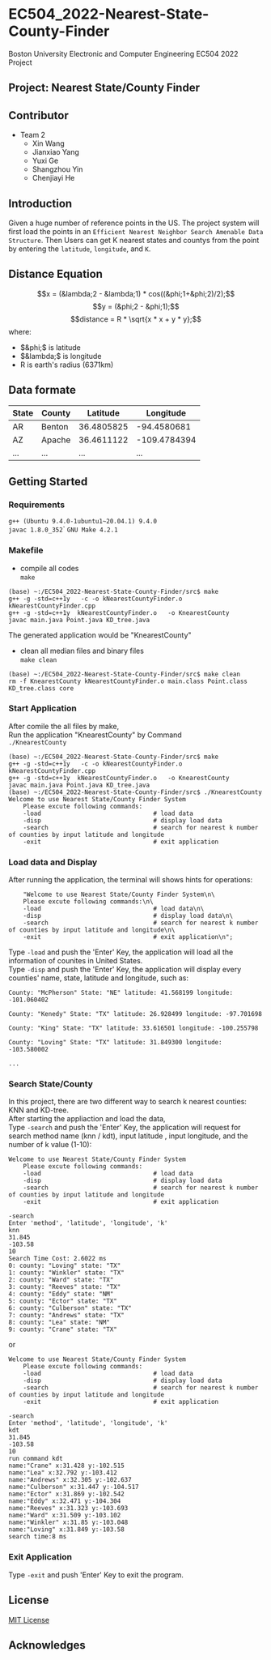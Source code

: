 # EC504_2022-Nearest-State-County-Finder
Boston University Electronic and Computer Engineering EC504 2022 Project

## Project: Nearest State/County Finder

## Contributor
- Team 2
  - Xin Wang
  - Jianxiao Yang
  - Yuxi Ge
  - Shangzhou Yin
  - Chenjiayi He

## Introduction
Given a huge number of reference points in the US. The project system will first load the points in an `Efficient Nearest Neighbor Search Amenable Data Structure`. Then Users can get K nearest states and countys from the point by entering the `latitude`, `longitude`, and `K`.

## Distance Equation
$$x = (&lambda;2 - &lambda;1) * cos((&phi;1+&phi;2)/2);$$
$$y = (&phi;2 - &phi;1);$$
$$distance = R * \sqrt{x * x + y * y};$$
where:
  - $&phi;$ is latitude
  - $&lambda;$ is longitude 
  - R is earth's radius (6371km)
  

## Data formate

|State|County|Latitude   |Longitude  |
|-----|------|-----------|-----------|
|AR   |Benton|36.4805825 |-94.4580681|
|AZ   |Apache|36.4611122 |-109.4784394|
|...  |...   |...        |...        |

## Getting Started
### Requirements
`g++ (Ubuntu 9.4.0-1ubuntu1~20.04.1) 9.4.0`\
`javac 1.8.0_352`\`
`GNU Make 4.2.1`
### Makefile
- compile all codes\
`make`
```
(base) ~:/EC504_2022-Nearest-State-County-Finder/src$ make    
g++ -g -std=c++1y   -c -o kNearestCountyFinder.o kNearestCountyFinder.cpp
g++ -g -std=c++1y  kNearestCountyFinder.o   -o KnearestCounty
javac main.java Point.java KD_tree.java
```
The generated application would be "KnearestCounty"
- clean all median files and binary files\
`make clean`
```
(base) ~:/EC504_2022-Nearest-State-County-Finder/src$ make clean
rm -f KnearestCounty kNearestCountyFinder.o main.class Point.class KD_tree.class core 
```
### Start Application
After comile the all files by make,\
Run the application "KnearestCounty" by Command\
`./KnearestCounty`
```
(base) ~:/EC504_2022-Nearest-State-County-Finder/src$ make
g++ -g -std=c++1y   -c -o kNearestCountyFinder.o kNearestCountyFinder.cpp
g++ -g -std=c++1y  kNearestCountyFinder.o   -o KnearestCounty
javac main.java Point.java KD_tree.java
(base) ~:/EC504_2022-Nearest-State-County-Finder/src$ ./KnearestCounty
Welcome to use Nearest State/County Finder System
    Please excute following commands:
    -load                               # load data
    -disp                               # display load data
    -search                             # search for nearest k number of counties by input latitude and longitude
    -exit                               # exit application
```
### Load data and Display
After running the application, the terminal will shows hints for operations:
```
    "Welcome to use Nearest State/County Finder System\n\
    Please excute following commands:\n\
    -load                               # load data\n\
    -disp                               # display load data\n\
    -search                             # search for nearest k number of counties by input latitude and longitude\n\
    -exit                               # exit application\n";
```
Type `-load` and push the 'Enter' Key, the application will load all the information of counites in United States.\
Type `-disp` and push the 'Enter' Key, the application will display every counties' name, state, latitude and longitude, such as:
```
County: "McPherson" State: "NE" latitude: 41.568199 longitude: -101.060402

County: "Kenedy" State: "TX" latitude: 26.928499 longitude: -97.701698

County: "King" State: "TX" latitude: 33.616501 longitude: -100.255798

County: "Loving" State: "TX" latitude: 31.849300 longitude: -103.580002

...
```
### Search State/County
In this project, there are two different way to search k nearest counties: KNN and KD-tree.\
After starting the appliaction and load the data,\
Type `-search` and push the 'Enter' Key, the application will request for search method name (knn / kdt), input latitude , input longitude, and the number of k value (1-10):
```
Welcome to use Nearest State/County Finder System
    Please excute following commands:
    -load                               # load data
    -disp                               # display load data
    -search                             # search for nearest k number of counties by input latitude and longitude
    -exit                               # exit application

-search
Enter 'method', 'latitude', 'longitude', 'k'
knn
31.845
-103.58
10
Search Time Cost: 2.6022 ms
0: county: "Loving" state: "TX"
1: county: "Winkler" state: "TX"
2: county: "Ward" state: "TX"
3: county: "Reeves" state: "TX"
4: county: "Eddy" state: "NM" 
5: county: "Ector" state: "TX"
6: county: "Culberson" state: "TX"
7: county: "Andrews" state: "TX"
8: county: "Lea" state: "NM"
9: county: "Crane" state: "TX"
```
or
```
Welcome to use Nearest State/County Finder System
    Please excute following commands:
    -load                               # load data
    -disp                               # display load data
    -search                             # search for nearest k number of counties by input latitude and longitude
    -exit                               # exit application

-search
Enter 'method', 'latitude', 'longitude', 'k'
kdt
31.845
-103.58
10
run command kdt
name:"Crane" x:31.428 y:-102.515
name:"Lea" x:32.792 y:-103.412
name:"Andrews" x:32.305 y:-102.637
name:"Culberson" x:31.447 y:-104.517
name:"Ector" x:31.869 y:-102.542
name:"Eddy" x:32.471 y:-104.304
name:"Reeves" x:31.323 y:-103.693
name:"Ward" x:31.509 y:-103.102
name:"Winkler" x:31.85 y:-103.048
name:"Loving" x:31.849 y:-103.58
search time:8 ms
```

### Exit Application
Type `-exit` and push 'Enter' Key to exit the program.

## License
[MIT License](LICENSE)

## Acknowledges

